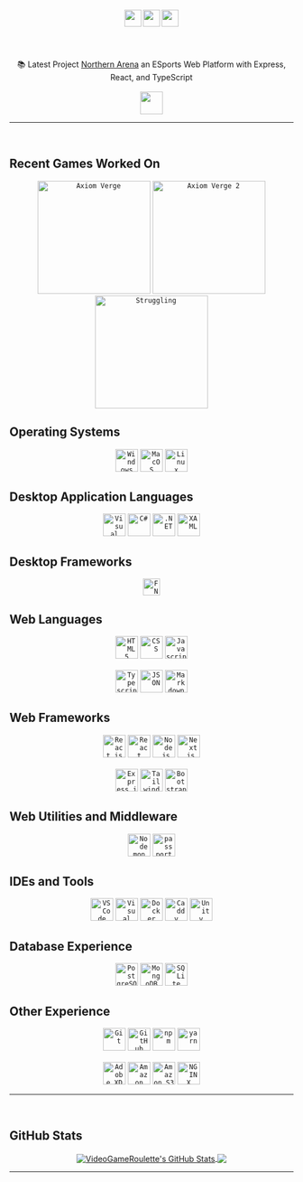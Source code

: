<!-- <img align="right" src="https://visitor-badge.laobi.icu/badge?page_id=dekefective"> -->

<h5 align="center">
	<code><a href="https://codepen.io/VideoGameRoulette" title="Codepen Profile"><img height="30" src="https://img.shields.io/badge/Codepen-20232A?style=for-the-badge&logo=codepen&logoColor=white"></a></code>
	<code><a href="https://www.twitter.com/VGRoulette/" title="Twitter Profile"><img height="30" src="https://img.shields.io/badge/Twitter-20232A?style=for-the-badge&logo=twitter&logoColor=1DA1F2"></a></code>
	<code><a href="https://www.twitch.tv/videogameroulette/" title="Twitch Channel"><img height="30" src="https://img.shields.io/badge/Twitch-20232A?style=for-the-badge&logo=twitch&logoColor=9146FF"></a></code>
</h5>
<br>
<p align="center">
	📚 Latest Project <a href="https://staging.northerarena.io" title="Go to project">Northern Arena</a> an ESports Web Platform with Express, React, and TypeScript
	<br><br>
	<code><a href="mailto: videogameroulette@yahoo.ca"><img height="40" src="https://img.shields.io/badge/Contact_Me-20232A?style=for-the-badge&logo=gmail&logoColor=4285F4"></a></code>
</p>

<hr>
<br>

## Recent Games Worked On
<div align="center">
	<code><a href="https://store.steampowered.com/app/332200/Axiom_Verge/"><img title="Axiom Verge" height="200" src="https://store-images.s-microsoft.com/image/apps.52539.63283233232126176.842a7578-9d6c-4fa4-81fc-4d1b1bc868ae.cfe3be86-d8ed-449e-badd-a40fd4c51ec1"></a></code>
	<code><a href="https://www.epicgames.com/store/en-US/p/axiom-verge-2"><img title="Axiom Verge 2" height="200" src="https://s3.gaming-cdn.com/images/products/8222/271x377/axiom-verge-2-pc-game-epic-games-cover.jpg"></a></code>
	<code><a href="https://store.steampowered.com/app/1035560/Struggling/"><img title="Struggling" height="200" src="https://images.igdb.com/igdb/image/upload/t_cover_big/co2frt.png"></a></code>
</div>

## Operating Systems
<div align="center">
	<code><img title="Windows 10" height="40" src="https://img.shields.io/badge/Windows-20232A?style=for-the-badge&logo=windows&logoColor=0078D6"></code>
	<code><img title="MacOS (Catalina)" height="40" src="https://img.shields.io/badge/MacOS-20232A?style=for-the-badge&logo=apple&logoColor=white"></code>
	<code><img title="Linux (Ubuntu)" height="40" src="https://img.shields.io/badge/Linux-20232A?style=for-the-badge&logo=linux&logoColor=FCC624"></code>
</div>

## Desktop Application Languages
<div align="center">
	<code><img title="Visual Basic" height="40" src="https://img.shields.io/badge/VB.NET-20232A?style=for-the-badge&logo=visualstudiocode&logoColor=1B72BE"></code>
	<code><img title="C#" height="40" src="https://img.shields.io/badge/C%23-20232A?style=for-the-badge&logo=c-sharp&logoColor=239120"></code>
	<code><img title=".NET" height="40" src="https://img.shields.io/badge/.NET-20232A?style=for-the-badge&logo=.net&logoColor=512BD4"></code>
	<code><img title="XAML" height="40" src="https://img.shields.io/badge/XAML-20232A?style=for-the-badge&logo=xaml&logoColor=0C54C2"></code>
</div>

## Desktop Frameworks
<div align="center">
	<code><img title="FNA" height="30" src="https://img.shields.io/badge/FNA-20232A?style=for-the-badge&logoColor=5C2D91"></code>
</div>

## Web Languages
<div align="center">
	<code><img title="HTML5" height="40" src="https://img.shields.io/badge/HTML5-20232A?style=for-the-badge&logo=html5&logoColor=E34F26"></code>
	<code><img title="CSS" height="40" src="https://img.shields.io/badge/CSS3-20232A?style=for-the-badge&logo=css3&logoColor=1572B6"></code>
	<code><img title="Javascript" height="40" src="https://img.shields.io/badge/JavaScript-20232A?style=for-the-badge&logo=javascript&logoColor=F7DF1E"></code>
	<br><br>
	<code><img title="Typescript" height="40" src="https://img.shields.io/badge/TypeScript-20232A?style=for-the-badge&logo=typescript&logoColor=3178C6"></code>
	<code><img title="JSON" height="40" src="https://img.shields.io/badge/JSON-20232A?style=for-the-badge&logo=json&logoColor=white"></code>
	<code><img title="Markdown" height="40" src="https://img.shields.io/badge/Markdown-20232A?style=for-the-badge&logo=markdown&logoColor=white"></code>
</div>

## Web Frameworks
<div align="center">
	<code><img title="React.js" height="40" src="https://img.shields.io/badge/React.js-20232A?style=for-the-badge&logo=react&logoColor=61DAFB"></code>
	<code><img title="React Router" height="40" src="https://img.shields.io/badge/React_Router-20232A?style=for-the-badge&logo=react-router&logoColor=CA4245"></code>
	<code><img title="Node.js" height="40" src="https://img.shields.io/badge/Node.js-20232A?style=for-the-badge&logo=node.js&logoColor=43853D"></code>
	<code><img title="Next.js" height="40" src="https://img.shields.io/badge/Next.js-20232A?style=for-the-badge&logo=next.js&logoColor=white"></code>
	<br><br>
	<code><img title="Express.js" height="40" src="https://img.shields.io/badge/Express.js-20232A?style=for-the-badge&logo=express&logoColor=white"></code>
	<code><img title="Tailwind" height="40" src="https://img.shields.io/badge/Tailwind-20232A?style=for-the-badge&logo=tailwind-css&logoColor=06B6D4"></code>
	<code><img title="Bootstrap" height="40" src="https://img.shields.io/badge/Bootstrap-20232A?style=for-the-badge&logo=bootstrap&logoColor=7952B3"></code>
</div>

## Web Utilities and Middleware
<div align="center">
	<code><img title="Nodemon" height="40" src="https://img.shields.io/badge/Nodemon-20232A?style=for-the-badge&logo=nodemon&logoColor=76D04B"></code>
	<code><img title="passport" height="40" src="https://img.shields.io/badge/Passport.js-20232A?style=for-the-badge&logo=passport&logoColor=34E27A"></code>
</div>

## IDEs and Tools
<div align="center">
	<code><img title="VSCode" height="40" src="https://img.shields.io/badge/VSCode-20232A?style=for-the-badge&logo=visualstudiocode&logoColor=007ACC"></code>
	<code><img title="Visual Studio Community" height="40" src="https://img.shields.io/badge/Visual_Studio-20232A?style=for-the-badge&logo=visualstudiocode&logoColor=5C2D91"></code>
	<code><img title="Docker" height="40" src="https://img.shields.io/badge/Docker-20232A?style=for-the-badge&logo=docker&logoColor=2496ED"></code>
	<code><img title="Caddy" height="40" src="https://img.shields.io/badge/Caddyfile-20232A?style=for-the-badge&logo=protonmail&logoColor=56B366"></code>
	<code><img title="Unity" height="40" src="https://img.shields.io/badge/Unity-20232A?style=for-the-badge&logo=unity&logoColor=white"></code>
</div>

## Database Experience
<div align="center">
	<code><img title="PostgreSQL" height="40" src="https://img.shields.io/badge/PostgreSQL-20232A?style=for-the-badge&logo=postgresql&logoColor=316192"></code>
	<code><img title="MongoDB" height="40" src="https://img.shields.io/badge/MongoDB-20232A?style=for-the-badge&logo=mongodb&logoColor=4EA94B"></code>
	<code><img title="SQLite" height="40" src="https://img.shields.io/badge/SQLite-20232A?style=for-the-badge&logo=sqlite&logoColor=07405E"></code>
</div>

## Other Experience
<div align="center">
	<code><img title="Git" height="40" src="https://img.shields.io/badge/git-20232A?style=for-the-badge&logo=git&logoColor=F05032"></code>
	<code><img title="GitHub" height="40" src="https://img.shields.io/badge/github-20232A?style=for-the-badge&logo=github&logoColor=white"></code>
	<code><img title="npm" height="40" src="https://img.shields.io/badge/npm-20232A?style=for-the-badge&logo=npm&logoColor=CB3837"></code>
	<code><img title="yarn" height="40" src="https://img.shields.io/badge/Yarn-20232A?style=for-the-badge&logo=yarn&logoColor=2C8EBB"></code>
	<br><br>
	<code><img title="Adobe XD" height="40" src="https://img.shields.io/badge/Adobe_XD-20232A?style=for-the-badge&logo=adobexd&logoColor=FF61F6"></code>
	<code><img title="Amazon AWS" height="40" src="https://img.shields.io/badge/Amazon_AWS-20232A?style=for-the-badge&logo=amazonaws&logoColor=FF9900"></code>
	<code><img title="Amazon S3" height="40" src="https://img.shields.io/badge/Amazon_S3-20232A?style=for-the-badge&logo=amazons3&logoColor=569A31"></code>
	<code><img title="NGINX" height="40" src="https://img.shields.io/badge/NGINX-20232A?style=for-the-badge&logo=nginx&logoColor=009639"></code>
</div>

<hr>
<br>

## GitHub Stats
<div align="center">
	<a href="https://github.com/VideoGameRoulette/VideoGameRoulette">
		<img align="center" src="https://github-readme-stats.vercel.app/api?username=VideoGameRoulette&show_icons=true&line_height=40&count_private=false&title_color=ffffff&text_color=c9cacc&icon_color=2bbc8a&bg_color=1d1f21" alt="VideoGameRoulette's GitHub Stats" />
	</a> 
	<a href="https://github.com/VideoGameRoulette/VideoGameRoulette">
		<img align="center" src="https://github-readme-stats.vercel.app/api/top-langs/?username=VideoGameRoulette&hide=tex&title_color=ffffff&text_color=c9cacc&icon_color=2bbc8a&bg_color=1d1f21&langs_count=5" />
	</a>
</div>
<hr>
